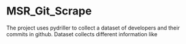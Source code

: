 # MSR_Git_Scrape
The project uses pydriller to collect a dataset of developers and their commits in github. Dataset collects different information like 
